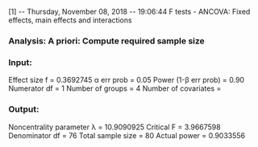 [1] -- Thursday, November 08, 2018 -- 19:06:44
F tests - ANCOVA: Fixed effects, main effects and interactions

### Analysis: A priori: Compute required sample size

### Input: 
Effect size f = 0.3692745
α err prob = 0.05
Power (1-β err prob) = 0.90
Numerator df = 1
Number of groups = 4
Number of covariates =

### Output: 
Noncentrality parameter λ = 10.9090925
Critical F = 3.9667598
Denominator df = 76
Total sample size = 80
Actual power = 0.9033556
